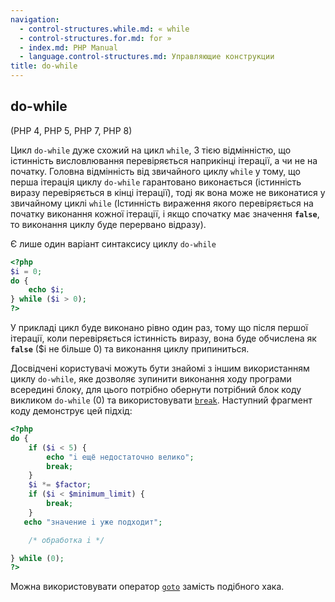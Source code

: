 ```yaml
---
navigation:
  - control-structures.while.md: « while
  - control-structures.for.md: for »
  - index.md: PHP Manual
  - language.control-structures.md: Управляющие конструкции
title: do-while
---
```

## do-while

(PHP 4, PHP 5, PHP 7, PHP 8)

Цикл `do-while` дуже схожий на цикл `while`, З тією відмінністю, що істинність висловлювання перевіряється наприкінці ітерації, а чи не на початку. Головна відмінність від звичайного циклу `while` у тому, що перша ітерація циклу `do-while` гарантовано виконається (істинність виразу перевіряється в кінці ітерації), тоді як вона може не виконатися у звичайному циклі `while` (Істинність вираження якого перевіряється на початку виконання кожної ітерації, і якщо спочатку має значення **`false`**, то виконання циклу буде перервано відразу).

Є лише один варіант синтаксису циклу `do-while`

```php
<?php
$i = 0;
do {
    echo $i;
} while ($i > 0);
?>
```

У прикладі цикл буде виконано рівно один раз, тому що після першої ітерації, коли перевіряється істинність виразу, вона буде обчислена як **`false`** ($i не більше 0) та виконання циклу припиниться.

Досвідчені користувачі можуть бути знайомі з іншим використанням циклу `do-while`, яке дозволяє зупинити виконання ходу програми всередині блоку, для цього потрібно обернути потрібний блок коду викликом `do-while` (0) та використовувати [`break`](control-structures.break.md). Наступний фрагмент коду демонструє цей підхід:

```php
<?php
do {
    if ($i < 5) {
        echo "i ещё недостаточно велико";
        break;
    }
    $i *= $factor;
    if ($i < $minimum_limit) {
        break;
    }
   echo "значение i уже подходит";

    /* обработка i */

} while (0);
?>
```

Можна використовувати оператор [`goto`](control-structures.goto.md) замість подібного хака.
